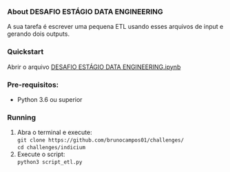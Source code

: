 ### About **DESAFIO ESTÁGIO DATA ENGINEERING**
A sua tarefa é escrever uma pequena ETL usando esses arquivos de input e gerando dois outputs.

### Quickstart
Abrir o arquivo [DESAFIO ESTÁGIO DATA ENGINEERING.ipynb](https://github.com/brunocampos01/challenges/blob/master/indicium/DESAFIO%20EST%C3%81GIO%20DATA%20ENGINEERING.ipynb) 

### Pre-requisitos:
- Python 3.6 ou superior 

### Running
1. Abra o terminal e execute: <br/>
`git clone https://github.com/brunocampos01/challenges/`<br/>
`cd challenges/indicium`
2. Execute o script:<br/>
`python3 script_etl.py`
